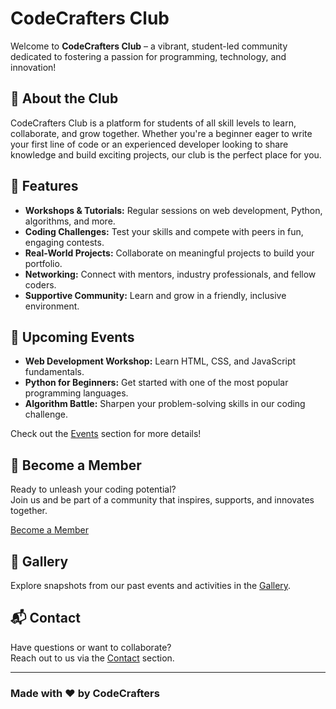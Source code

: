 # CodeCrafters Club

Welcome to **CodeCrafters Club** – a vibrant, student-led community dedicated to fostering a passion for programming, technology, and innovation!

## 🚀 About the Club

CodeCrafters Club is a platform for students of all skill levels to learn, collaborate, and grow together. Whether you're a beginner eager to write your first line of code or an experienced developer looking to share knowledge and build exciting projects, our club is the perfect place for you.

## 🌟 Features

- **Workshops & Tutorials:** Regular sessions on web development, Python, algorithms, and more.
- **Coding Challenges:** Test your skills and compete with peers in fun, engaging contests.
- **Real-World Projects:** Collaborate on meaningful projects to build your portfolio.
- **Networking:** Connect with mentors, industry professionals, and fellow coders.
- **Supportive Community:** Learn and grow in a friendly, inclusive environment.

## 📅 Upcoming Events

- **Web Development Workshop:** Learn HTML, CSS, and JavaScript fundamentals.
- **Python for Beginners:** Get started with one of the most popular programming languages.
- **Algorithm Battle:** Sharpen your problem-solving skills in our coding challenge.

Check out the [Events](#) section for more details!

## 🤝 Become a Member

Ready to unleash your coding potential?  
Join us and be part of a community that inspires, supports, and innovates together.

[Become a Member](#be-member)

## 📸 Gallery

Explore snapshots from our past events and activities in the [Gallery](#gallery).

## 📬 Contact

Have questions or want to collaborate?  
Reach out to us via the [Contact](#contact) section.

---

### Made with ❤️ by CodeCrafters